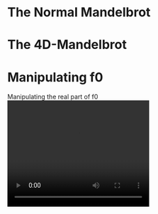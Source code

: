 
# The Normal Mandelbrot

# The 4D-Mandelbrot

# Manipulating f0

Manipulating the real part of f0
<video width="320" height="240" controls>
  <source src="vid/f0r-1.6.mp4" type="video/mp4">
  Your browser does not support the video tag.
</video>

